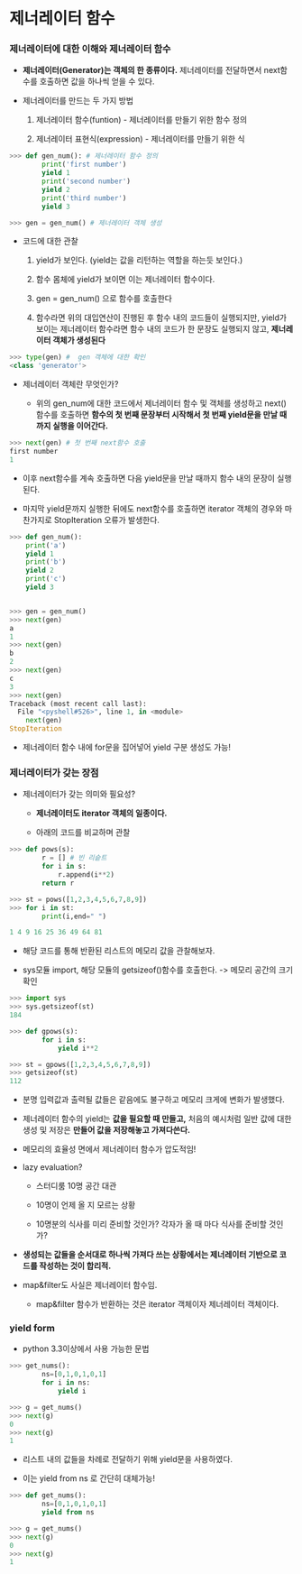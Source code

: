 # 제너레이터 함수

### 제너레이터에 대한 이해와 제너레이터 함수

-   **제너레이터(Generator)는 객체의 한 종류이다.** 제너레이터를 전달하면서 next함수를 호출하면 값을 하나씩 얻을 수 있다.

-   제너레이터를 만드는 두 가지 방법

    1. 제너레이터 함수(funtion) - 제너레이터를 만들기 위한 함수 정의

    2. 제너레이터 표현식(expression) - 제너레이터를 만들기 위한 식

```python
>>> def gen_num(): # 제너레이터 함수 정의
        print('first number')
        yield 1
        print('second number')
        yield 2
        print('third number')
        yield 3

>>> gen = gen_num() # 제너레이터 객체 생성
```

-   코드에 대한 관찰

    1. yield가 보인다. (yield는 값을 리턴하는 역할을 하는듯 보인다.)

    2. 함수 몸체에 yield가 보이면 이는 제너레이터 함수이다.

    3. gen = gen_num() 으로 함수를 호출한다

    4. 함수라면 위의 대입연산이 진행된 후 함수 내의 코드들이 실행되지만, yield가 보이는 제너레이터 함수라면 함수 내의 코드가 한 문장도 실행되지 않고, **제너레이터 객체가 생성된다**

```python
>>> type(gen) #  gen 객체에 대한 확인
<class 'generator'>
```

-   제너레이터 객체란 무엇인가?

    -   위의 gen_num에 대한 코드에서 제너레이터 함수 및 객체를 생성하고 next() 함수를 호출하면 **함수의 첫 번째 문장부터 시작해서 첫 번째 yield문을 만날 때까지 실행을 이어간다.**

```python
>>> next(gen) # 첫 번째 next함수 호출
first number
1
```

-   이후 next함수를 계속 호출하면 다음 yield문을 만날 때까지 함수 내의 문장이 실행된다.

*   마지막 yield문까지 실행한 뒤에도 next함수를 호출하면 iterator 객체의 경우와 마찬가지로 StopIteration 오류가 발생한다.

```python
>>> def gen_num():
	print('a')
	yield 1
	print('b')
	yield 2
	print('c')
	yield 3


>>> gen = gen_num()
>>> next(gen)
a
1
>>> next(gen)
b
2
>>> next(gen)
c
3
>>> next(gen)
Traceback (most recent call last):
  File "<pyshell#526>", line 1, in <module>
    next(gen)
StopIteration
```

-   제너레이터 함수 내에 for문을 집어넣어 yield 구분 생성도 가능!

### 제너레이터가 갖는 장점

-   제너레이터가 갖는 의미와 필요성?

    -   **제너레이터도 iterator 객체의 일종이다.**

    -   아래의 코드를 비교하며 관찰

```python
>>> def pows(s):
        r = [] # 빈 리슽트
        for i in s:
            r.append(i**2)
        return r

>>> st = pows([1,2,3,4,5,6,7,8,9])
>>> for i in st:
        print(i,end=" ")

1 4 9 16 25 36 49 64 81
```

-   해당 코드를 통해 반환된 리스트의 메모리 값을 관찰해보자.

-   sys모듈 import, 해당 모듈의 getsizeof()함수를 호출한다. -> 메모리 공간의 크기 확인

```python
>>> import sys
>>> sys.getsizeof(st)
184
```

```python
>>> def gpows(s):
        for i in s:
            yield i**2

>>> st = gpows([1,2,3,4,5,6,7,8,9])
>>> getsizeof(st)
112
```

-   분명 입력값과 출력될 값들은 같음에도 불구하고 메모리 크게에 변화가 발생했다.

-   제너레이터 함수의 yield는 **값을 필요할 때 만들고,** 처음의 예시처럼 일반 값에 대한 생성 및 저장은 **만들어 값을 저장해놓고 가져다쓴다.**

-   메모리의 효율성 면에서 제너레이터 함수가 압도적임!

-   lazy evaluation?

    -   스터디룸 10명 공간 대관

    -   10명이 언제 올 지 모르는 상황

    -   10명분의 식사를 미리 준비할 것인가? 각자가 올 때 마다 식사를 준비할 것인가?

-   **생성되는 값들을 순서대로 하나씩 가져다 쓰는 상황에서는 제너레이터 기반으로 코드를 작성하는 것이 합리적.**

-   map&filter도 사실은 제너레이터 함수임.

    -   map&filter 함수가 반환하는 것은 iterator 객체이자 제너레이터 객체이다.

### yield form

-   python 3.3이상에서 사용 가능한 문법

```python
>>> get_nums():
        ns=[0,1,0,1,0,1]
        for i in ns:
            yield i

>>> g = get_nums()
>>> next(g)
0
>>> next(g)
1
```

-   리스트 내의 값들을 차례로 전달하기 위해 yield문을 사용하였다.

-   이는 yield from ns 로 간단히 대체가능!

```python
>>> def get_nums():
        ns=[0,1,0,1,0,1]
        yield from ns

>>> g = get_nums()
>>> next(g)
0
>>> next(g)
1
```
